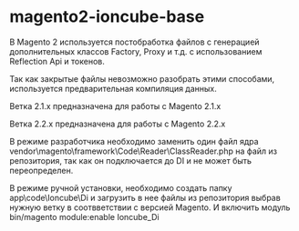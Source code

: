 # magento2-ioncube-base

В Magento 2 используется постобработка файлов с генерацией дополнительных классов Factory, Proxy и т.д. с использованием Reflection Api и токенов.

Так как закрытые файлы невозможно разобрать этими способами, используется предварительная компиляция данных.

Ветка 2.1.x предназначена для работы с Magento 2.1.x

Ветка 2.2.x предназначена для работы с Magento 2.2.x

В режиме разработчика необходимо заменить один файл ядра vendor\magento\framework\Code\Reader\ClassReader.php на файл из репозитория, так как он подключается до DI и не может быть переопределен.

В режиме ручной установки, необходимо создать папку app\code\Ioncube\Di и загрузить в нее файлы из репозитория выбрав нужную ветку в соотвветствии с версией Magento.
И включить модуль bin/magento module:enable Ioncube_Di
